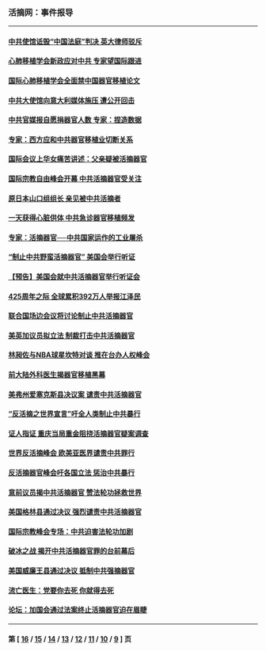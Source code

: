 ### 活摘网：事件报导
---
#### [中共使馆诋毁“中国法庭”判决 英大律师驳斥](../../pages/nf5877/n13833945.md?10180430) 
#### [心肺移植学会新政应对中共 专家望国际跟进](../../pages/nf5877/n13829043.md?10180430) 
#### [国际心肺移植学会全面禁中国器官移植论文](../../pages/nf5877/n13827785.md?10180430) 
#### [中共大使馆向意大利媒体施压 遭公开回击](../../pages/nf5877/n13826038.md?10180430) 
#### [中共官媒报自愿捐器官人数 专家：捏造数据](../../pages/nf5877/n13814130.md?10180430) 
#### [专家：西方应和中共器官移植业切断关系](../../pages/nf5877/n13772828.md?10180430) 
#### [国际会议上华女痛苦讲述：父亲疑被活摘器官](../../pages/nf5877/n13771583.md?10180430) 
#### [国际宗教自由峰会开幕 中共活摘器官受关注](../../pages/nf5877/n13769995.md?10180430) 
#### [原日本山口组组长 亲见被中共活摘者](../../pages/nf5877/n13767360.md?10180430) 
#### [一天获得心脏供体 中共急诊器官移植频发](../../pages/nf5877/n13764689.md?10180430) 
#### [专家：活摘器官──中共国家运作的工业屠杀](../../pages/nf5877/n13761178.md?10180430) 
#### [“制止中共野蛮活摘器官” 美国会举行听证](../../pages/nf5877/n13735831.md?10180430) 
#### [【预告】美国会就中共活摘器官举行听证会](../../pages/nf5877/n13732843.md?10180430) 
#### [425周年之际 全球累积392万人举报江泽民](../../pages/nf5877/n13719232.md?10180430) 
#### [联合国场边会议将讨论制止中共活摘器官](../../pages/nf5877/n13656361.md?10180430) 
#### [美英加议员拟立法 制裁打击中共活摘器官](../../pages/nf5877/n13430251.md?10180430) 
#### [林昶佐与NBA球星坎特对谈 推在台办人权峰会](../../pages/nf5877/n13414467.md?10180430) 
#### [前大陆外科医生揭器官移植黑幕](../../pages/nf5877/n13401416.md?10180430) 
#### [美弗州爱塞克斯县决议案 谴责中共活摘器官](../../pages/nf5877/n13320919.md?10180430) 
#### [“反活摘之世界宣言”吁全人类制止中共暴行](../../pages/nf5877/n13259730.md?10180430) 
#### [证人指证 重庆当局重金阻挠活摘器官疑案调查](../../pages/nf5877/n13259127.md?10180430) 
#### [世界反活摘峰会 欧美亚医界谴责中共罪行](../../pages/nf5877/n13253550.md?10180430) 
#### [反活摘器官峰会吁各国立法 惩治中共暴行](../../pages/nf5877/n13245052.md?10180430) 
#### [意前议员揭中共活摘器官 赞法轮功拯救世界](../../pages/nf5877/n13203445.md?10180430) 
#### [美国格林县通过决议 强烈谴责中共活摘器官](../../pages/nf5877/n13119367.md?10180430) 
#### [国际宗教峰会专场：中共迫害法轮功加剧](../../pages/nf5877/n13088279.md?10180430) 
#### [破冰之战 揭开中共活摘器官罪的台前幕后](../../pages/nf5877/n13082457.md?10180430) 
#### [美国威廉王县通过决议 抵制中共强摘器官](../../pages/nf5877/n13056521.md?10180430) 
#### [流亡医生：党要你去死 你就得去死](../../pages/nf5877/n13052835.md?10180430) 
#### [论坛：加国会通过法案终止活摘器官迫在眉睫](../../pages/nf5877/n13029839.md?10180430) 

---
#### 第 [ [16](./16.md?10180430) / [15](./15.md?10180430) / [14](./14.md?10180430) / [13](./13.md?10180430) / [12](./12.md?10180430) / [11](./11.md?10180430) / [10](./10.md?10180430) / [9](./9.md?10180430) ] 页
